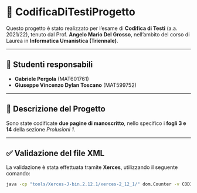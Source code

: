 # 📖 CodificaDiTestiProgetto

Questo progetto è stato realizzato per l’esame di **Codifica di Testi** (a.a. 2021/22), tenuto dal Prof. **Angelo Mario Del Grosso**, nell’ambito del corso di Laurea in **Informatica Umanistica (Triennale)**.

---

## 👥 Studenti responsabili

- **Gabriele Pergola** (MAT601761)  
- **Giuseppe Vincenzo Dylan Toscano** (MAT599752)

---

## 📄 Descrizione del Progetto

Sono state codificate **due pagine di manoscritto**, nello specifico i **fogli 3 e 14** della sezione *Prolusioni 1*.

---

## ✅ Validazione del file XML

La validazione è stata effettuata tramite **Xerces**, utilizzando il seguente comando:

```bash
java -cp "tools/Xerces-J-bin.2.12.1/xerces-2_12_1/" dom.Counter -v CODIFICA_PERGOLA_TOSCANO.xml
